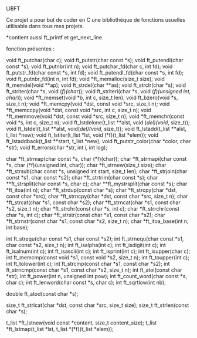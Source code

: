 LIBFT

Ce projet a pour but de coder en C une bibliothèque de fonctions
usuelles utilisable dans tous mes projets.

*contient aussi ft_printf et get_next_line.

fonction présentes :

void	ft_putchar(char c);
void	ft_putstr(char const *s);
void	ft_putendl(char const *s);
void	ft_putnbr(int n);
void	ft_putchar_fd(char c, int fd);
void	ft_putstr_fd(char const *s, int fd);
void	ft_putendl_fd(char const *s, int fd);
void	ft_putnbr_fd(int n, int fd);
void	*ft_memalloc(size_t size);
void	ft_memdel(void **ap);
void	ft_strdel(char **as);
void	ft_strclr(char *s);
void	ft_striter(char *s, void (*f)(char*));
void	ft_striteri(char *s, void (*f)(unsigned int, char*));
void	*ft_memset(void *b, int c, size_t len);
void	ft_bzero(void *s, size_t n);
void	*ft_memcpy(void	*dst, const void *src, size_t n);
void	*ft_memccpy(void *dst, const void *src, int c, size_t n);
void	*ft_memmove(void *dst, const void *src, size_t n);
void	*ft_memchr(const void *s, int c, size_t n);
void	ft_lstdelone(t_list **alst, void (*del)(void*, size_t));
void	ft_lstdel(t_list **alst, void(*del)(void*, size_t));
void	ft_lstadd(t_list **alst, t_list *new);
void	ft_lstiter(t_list *lst, void (*f)(t_list *elem));
void	ft_lstaddback(t_list **start, t_list *new);
void	ft_putstr_color(char *color, char *str);
void	ft_errors(char *str, int i, int log);

char	*ft_strmap(char const *s, char (*f)(char));
char	*ft_strmapi(char const *s, char (*f)(unsigned int, char));
char	*ft_strnew(size_t size);
char	*ft_strsub(char const *s, unsigned int start, size_t len);
char	*ft_strjoin(char const *s1, char const *s2);
char	*ft_strtrim(char const *s);
char	**ft_strsplit(char const *s, char c);
char	**ft_mystrsplit(char const *s);
char	*ft_itoa(int n);
char	*ft_strdup(const char *s);
char	*ft_strcpy(char *dst, const char *src);
char	*ft_strncpy(char *dst, const char *src, size_t n);
char	*ft_strcat(char *s1, const char *s2);
char	*ft_strncat(char *s1, const char *s2, size_t n);
char	*ft_strchr(const char *s, int c);
char	*ft_strrchr(const char *s, int c);
char	*ft_strstr(const char *s1, const char *s2);
char	*ft_strnstr(const char *s1, const char *s2, size_t n);
char	*ft_itoa_base(int n, int base);

int		ft_strequ(char const *s1, char const *s2);
int		ft_strnequ(char const *s1, char const *s2, size_t n);
int		ft_isalpha(int c);
int		ft_isdigit(int c);
int		ft_isalnum(int c);
int		ft_isascii(int c);
int		ft_isprint(int c);
int		ft_isupper(char c);
int		ft_memcmp(const void *s1, const void *s2, size_t n);
int		ft_toupper(int c);
int		ft_tolower(int c);
int		ft_strcmp(const char *s1, const char *s2);
int		ft_strncmp(const char *s1, const char *s2, size_t n);
int		ft_atoi(const char *str);
int		ft_power(int n, unsigned int pow);
int		ft_count_word(char const *s, char c);
int		ft_lenword(char const *s, char c);
int		ft_sqrtlow(int nb);

double	ft_atod(const char *s);

size_t	ft_strlcat(char *dst, const char *src, size_t size);
size_t	ft_strlen(const char *s);

t_list	*ft_lstnew(void const *content, size_t content_size);
t_list	*ft_lstmap(t_list *lst, t_list *(*f)(t_list *elem));
